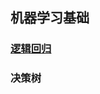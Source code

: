 <!-- https://github.com/zideajang/basic_ml_tut/tree/master/wx/logistic_regression -->
## 机器学习基础
### 
### [逻辑回归](https://github.com/zideajang/basic_ml_tut/tree/master/wx/logistic_regression)
### 决策树

